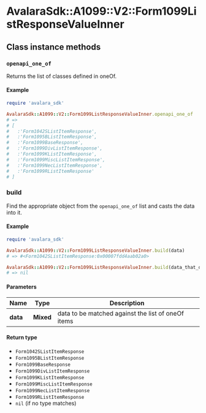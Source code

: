 # AvalaraSdk::A1099::V2::Form1099ListResponseValueInner

## Class instance methods

### `openapi_one_of`

Returns the list of classes defined in oneOf.

#### Example

```ruby
require 'avalara_sdk'

AvalaraSdk::A1099::V2::Form1099ListResponseValueInner.openapi_one_of
# =>
# [
#   :'Form1042SListItemResponse',
#   :'Form1095BListItemResponse',
#   :'Form1099BaseResponse',
#   :'Form1099DivListItemResponse',
#   :'Form1099KListItemResponse',
#   :'Form1099MiscListItemResponse',
#   :'Form1099NecListItemResponse',
#   :'Form1099RListItemResponse'
# ]
```

### build

Find the appropriate object from the `openapi_one_of` list and casts the data into it.

#### Example

```ruby
require 'avalara_sdk'

AvalaraSdk::A1099::V2::Form1099ListResponseValueInner.build(data)
# => #<Form1042SListItemResponse:0x00007fdd4aab02a0>

AvalaraSdk::A1099::V2::Form1099ListResponseValueInner.build(data_that_doesnt_match)
# => nil
```

#### Parameters

| Name | Type | Description |
| ---- | ---- | ----------- |
| **data** | **Mixed** | data to be matched against the list of oneOf items |

#### Return type

- `Form1042SListItemResponse`
- `Form1095BListItemResponse`
- `Form1099BaseResponse`
- `Form1099DivListItemResponse`
- `Form1099KListItemResponse`
- `Form1099MiscListItemResponse`
- `Form1099NecListItemResponse`
- `Form1099RListItemResponse`
- `nil` (if no type matches)

